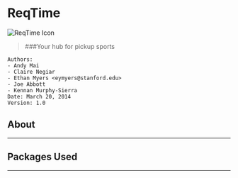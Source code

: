 ReqTime
==============
![ReqTime Icon](http://www.protasker.com/images/time-thumbnail.jpg)
> ###Your hub for pickup sports 


```
Authors: 
- Andy Mai
- Claire Negiar
- Ethan Myers <eymyers@stanford.edu>
- Joe Abbott
- Kennan Murphy-Sierra
Date: March 20, 2014
Version: 1.0
```


About
---------------------
***

Packages Used
---------------------
***